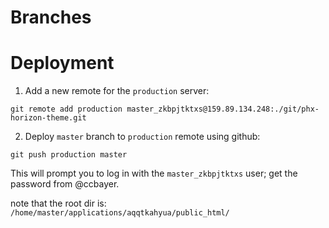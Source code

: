 # Branches
 
# Deployment

1. Add a new remote for the `production` server:

```
git remote add production master_zkbpjtktxs@159.89.134.248:./git/phx-horizon-theme.git
```

2. Deploy `master` branch to `production` remote using github:

```
git push production master
```

This will prompt you to log in with the `master_zkbpjtktxs` user; get the password from @ccbayer.

note that the root dir is:
`/home/master/applications/aqqtkahyua/public_html/`